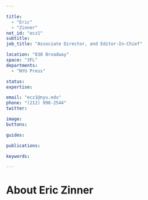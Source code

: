```yaml
---

title:
  - "Eric"
  - "Zinner"
net_id: "ecz1"
subtitle: 
job_title: "Associate Director, and Editor-In-Chief"

location: "838 Broadway"
space: "3FL"
departments:
  - "NYU Press"

status: 
expertise:

email: "ecz1@nyu.edu"
phone: "(212) 998-2544"
twitter: 

image: 
buttons:

guides:

publications:

keywords:

---
```


# About Eric Zinner


